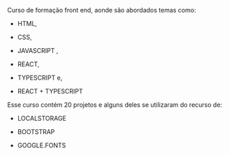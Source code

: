 Curso de formação front end, aonde são abordados temas como:

* HTML,

* CSS,

* JAVASCRIPT ,

* REACT,
  
* TYPESCRIPT e,
  
* REACT + TYPESCRIPT

Esse curso contém 20 projetos e alguns deles se utilizaram do recurso de:

* LOCALSTORAGE

* BOOTSTRAP 

* GOOGLE.FONTS
